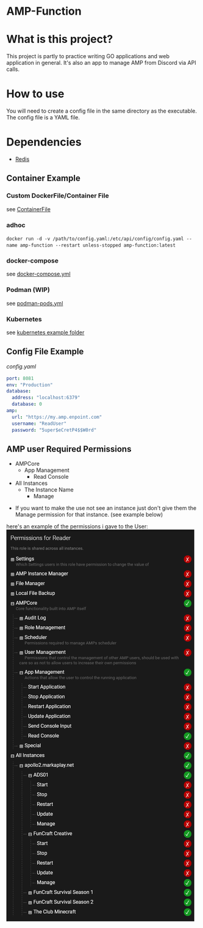 # AMP-Function

# What is this project?

This project is partly to practice writing GO applications and web application in general.
It's also an app to manage AMP from Discord via API calls.

# How to use

You will need to create a config file in the same directory as the executable. The config file is a YAML file.

# Dependencies

- [Redis](https://redis.io/)

## Container Example

### Custom DockerFile/Container File

see [ContainerFile](/Containerfile)

### adhoc

`docker run -d -v /path/to/config.yaml:/etc/api/config/config.yaml --name amp-function --restart unless-stopped amp-function:latest`

### docker-compose

see [docker-compose.yml](/examples/docker-compose.yaml)

### Podman (WIP)

see [podman-pods.yml](/podman-pods.yaml)

### Kubernetes

see [kubernetes example folder](/examples/kuberntes)

## Config File Example

*config.yaml*
```yaml
port: 8081
env: "Production"
database:
  address: "localhost:6379"
  database: 0
amp:
  url: "https://my.amp.enpoint.com"
  username: "ReadUser"
  password: "5uper$eCretP4$$W0rd"
```

## AMP user Required Permissions

- AMPCore
  - App Management
    - Read Console
- All Instances
  - The Instance Name
    - Manage

* If you want to make the use not see an instance just don't give them the Manage permission for that instance. (see example below)

here's an example of the permissions i gave to the User:
![AMP_Permissions_Menu](/docs/AMP_Permissions_Menu.png)
